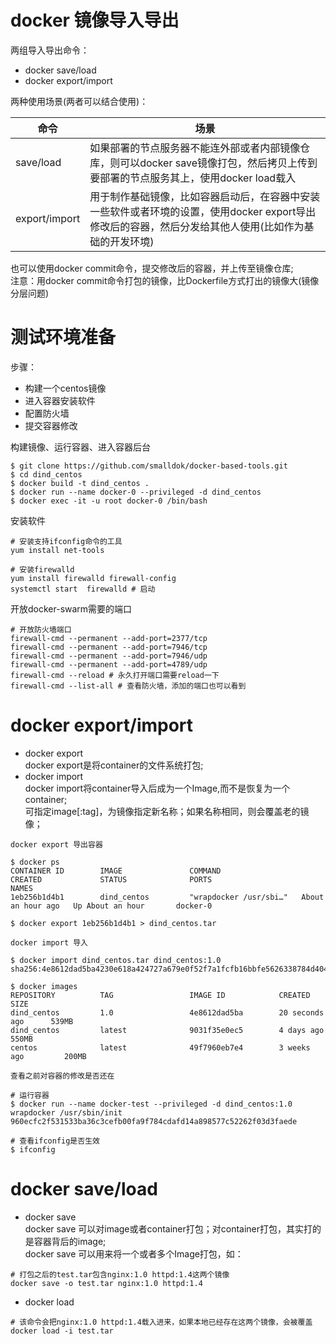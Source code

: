 # docker 镜像导入导出
两组导入导出命令：  
* docker save/load
* docker export/import

两种使用场景(两者可以结合使用)： 

| 命令 | 场景 |
|--------|--------|
| save/load |如果部署的节点服务器不能连外部或者内部镜像仓库，则可以docker save镜像打包，然后拷贝上传到要部署的节点服务其上，使用docker load载入|
|export/import|用于制作基础镜像，比如容器启动后，在容器中安装一些软件或者环境的设置，使用docker export导出修改后的容器，然后分发给其他人使用(比如作为基础的开发环境)|

也可以使用docker commit命令，提交修改后的容器，并上传至镜像仓库;  
注意：用docker commit命令打包的镜像，比Dockerfile方式打出的镜像大(镜像分层问题)

# 测试环境准备
步骤：
* 构建一个centos镜像
* 进入容器安装软件
* 配置防火墙
* 提交容器修改

构建镜像、运行容器、进入容器后台

```shell
$ git clone https://github.com/smalldok/docker-based-tools.git
$ cd dind_centos
$ docker build -t dind_centos .
$ docker run --name docker-0 --privileged -d dind_centos
$ docker exec -it -u root docker-0 /bin/bash
```

安装软件

```shell
# 安装支持ifconfig命令的工具
yum install net-tools

# 安装firewalld
yum install firewalld firewall-config
systemctl start  firewalld # 启动

```

开放docker-swarm需要的端口

```shell
# 开放防火墙端口
firewall-cmd --permanent --add-port=2377/tcp
firewall-cmd --permanent --add-port=7946/tcp
firewall-cmd --permanent --add-port=7946/udp
firewall-cmd --permanent --add-port=4789/udp
firewall-cmd --reload # 永久打开端口需要reload一下
firewall-cmd --list-all # 查看防火墙，添加的端口也可以看到
```

# docker export/import
* docker export  
docker export是将container的文件系统打包; 
* docker import  
docker import将container导入后成为一个Image,而不是恢复为一个container;  
可指定image[:tag]，为镜像指定新名称；如果名称相同，则会覆盖老的镜像；


`docker export 导出容器`

```shell
$ docker ps
CONTAINER ID        IMAGE               COMMAND                  CREATED             STATUS              PORTS                                        NAMES
1eb256b1d4b1        dind_centos         "wrapdocker /usr/sbi…"   About an hour ago   Up About an hour       docker-0

$ docker export 1eb256b1d4b1 > dind_centos.tar
```

`docker import 导入`

```shell
$ docker import dind_centos.tar dind_centos:1.0
sha256:4e8612dad5ba4230e618a424727a679e0f52f7a1fcfb16bbfe5626338784d404

$ docker images
REPOSITORY          TAG                 IMAGE ID            CREATED             SIZE
dind_centos         1.0                 4e8612dad5ba        20 seconds ago      539MB
dind_centos         latest              9031f35e0ec5        4 days ago          550MB
centos              latest              49f7960eb7e4        3 weeks ago         200MB
```

`查看之前对容器的修改是否还在`

```shell
# 运行容器
$ docker run --name docker-test --privileged -d dind_centos:1.0 wrapdocker /usr/sbin/init
960ecfc2f531533ba36c3cefb00fa9f784cdafd14a898577c52262f03d3faede

# 查看ifconfig是否生效
$ ifconfig
```

# docker save/load

* docker save  
docker save 可以对image或者container打包；对container打包，其实打的是容器背后的image;  
docker save 可以用来将一个或者多个Image打包，如： 
```
# 打包之后的test.tar包含nginx:1.0 httpd:1.4这两个镜像
docker save -o test.tar nginx:1.0 httpd:1.4
```

* docker load  
```
# 该命令会把nginx:1.0 httpd:1.4载入进来，如果本地已经存在这两个镜像，会被覆盖
docker load -i test.tar
```

